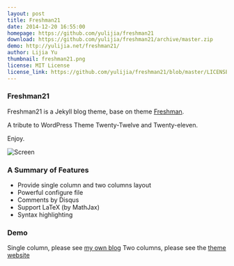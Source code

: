 ```yaml
---
layout: post
title: Freshman21
date: 2014-12-20 16:55:00
homepage: https://github.com/yulijia/freshman21
download: https://github.com/yulijia/freshman21/archive/master.zip
demo: http://yulijia.net/freshman21/
author: Lijia Yu
thumbnail: freshman21.png
license: MIT License
license_link: https://github.com/yulijia/freshman21/blob/master/LICENSE
---
```


### Freshman21

Freshman21 is a Jekyll blog theme, base on theme
[Freshman](http://github.com/yulijia/freshman).

A tribute to WordPress Theme Twenty-Twelve and Twenty-eleven.

Enjoy.

![Screen](http://i.imgur.com/oSp7kacl.png)

### A Summary of Features

- Provide single column and two columns layout
- Powerful configure file
- Comments by Disqus
- Support LaTeX (by MathJax)
- Syntax highlighting

### Demo

Single column, please see [my own blog](http://yulijia.net/en/)
Two columns, please see the [theme website](http://yulijia.net/freshman21/)
